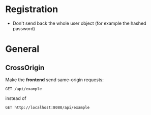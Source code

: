 # Registration

- Don't send back the whole user object (for example the hashed password)

# General

## CrossOrigin

Make the **frontend** send same-origin requests:
```
GET /api/example
```

instead of

```
GET http://localhost:8080/api/example
```
